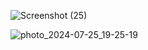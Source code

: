 ![Screenshot (25)](https://github.com/user-attachments/assets/d885f9e4-5add-48db-95ac-e95ec9ec8def)

![photo_2024-07-25_19-25-19](https://github.com/user-attachments/assets/0767be28-945c-48e0-be33-281a1db8d4c5)
